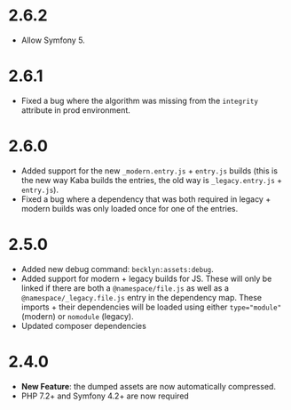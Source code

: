2.6.2
=====

*   Allow Symfony 5.


2.6.1
=====

*   Fixed a bug where the algorithm was missing from the `integrity` attribute in prod environment.


2.6.0
=====

*   Added support for the new `_modern.entry.js` + `entry.js` builds (this is the new way Kaba builds the entries, the old way is `_legacy.entry.js` + `entry.js`).
*   Fixed a bug where a dependency that was both required in legacy + modern builds was only loaded once for one of the entries.

2.5.0
=====

*   Added new debug command: `becklyn:assets:debug`.
*   Added support for modern + legacy builds for JS. These will only be linked if there are both a `@namespace/file.js` 
    as well as a `@namespace/_legacy.file.js` entry in the dependency map.
    These imports + their dependencies will be loaded using either `type="module"` (modern) or `nomodule` (legacy).
*   Updated composer dependencies

2.4.0
=====

*   **New Feature**: the dumped assets are now automatically compressed.
*   PHP 7.2+ and Symfony 4.2+ are now required
